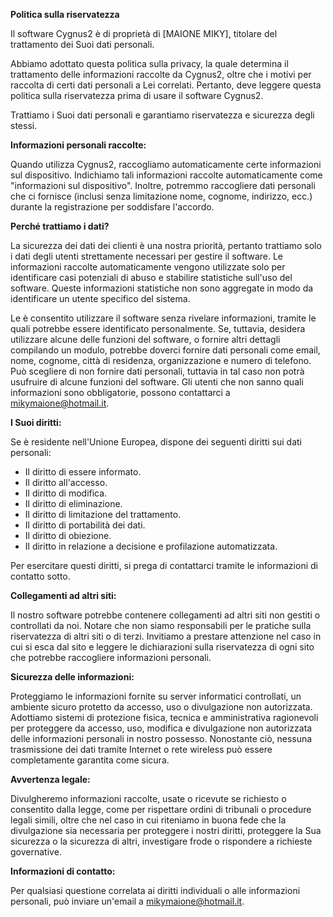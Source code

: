**Politica sulla riservatezza**

Il software Cygnus2 è di proprietà di [MAIONE MIKY], titolare del trattamento dei Suoi dati personali.

Abbiamo adottato questa politica sulla privacy, la quale determina il trattamento delle informazioni raccolte da Cygnus2, oltre che i motivi per raccolta di certi dati personali a Lei correlati. Pertanto, deve leggere questa politica sulla riservatezza prima di usare il software Cygnus2.

Trattiamo i Suoi dati personali e garantiamo riservatezza e sicurezza degli stessi.

**Informazioni personali raccolte:**

Quando utilizza Cygnus2, raccogliamo automaticamente certe informazioni sul dispositivo. Indichiamo tali informazioni raccolte automaticamente come "informazioni sul dispositivo". Inoltre, potremmo raccogliere dati personali che ci fornisce (inclusi senza limitazione nome, cognome, indirizzo, ecc.) durante la registrazione per soddisfare l'accordo.

**Perché trattiamo i dati?**

La sicurezza dei dati dei clienti è una nostra priorità, pertanto trattiamo solo i dati degli utenti strettamente necessari per gestire il software. Le informazioni raccolte automaticamente vengono utilizzate solo per identificare casi potenziali di abuso e stabilire statistiche sull'uso del software. Queste informazioni statistiche non sono aggregate in modo da identificare un utente specifico del sistema.

Le è consentito utilizzare il software senza rivelare informazioni, tramite le quali potrebbe essere identificato personalmente. Se, tuttavia, desidera utilizzare alcune delle funzioni del software, o fornire altri dettagli compilando un modulo, potrebbe doverci fornire dati personali come email, nome, cognome, città di residenza, organizzazione e numero di telefono. Può scegliere di non fornire dati personali, tuttavia in tal caso non potrà usufruire di alcune funzioni del software. Gli utenti che non sanno quali informazioni sono obbligatorie, possono contattarci a mikymaione@hotmail.it.

**I Suoi diritti:**

Se è residente nell'Unione Europea, dispone dei seguenti diritti sui dati personali:

- Il diritto di essere informato.
- Il diritto all'accesso.
- Il diritto di modifica.
- Il diritto di eliminazione.
- Il diritto di limitazione del trattamento.
- Il diritto di portabilità dei dati.
- Il diritto di obiezione.
- Il diritto in relazione a decisione e profilazione automatizzata.

Per esercitare questi diritti, si prega di contattarci tramite le informazioni di contatto sotto.

**Collegamenti ad altri siti:**

Il nostro software potrebbe contenere collegamenti ad altri siti non gestiti o controllati da noi. Notare che non siamo responsabili per le pratiche sulla riservatezza di altri siti o di terzi. Invitiamo a prestare attenzione nel caso in cui si esca dal sito e leggere le dichiarazioni sulla riservatezza di ogni sito che potrebbe raccogliere informazioni personali.

**Sicurezza delle informazioni:**

Proteggiamo le informazioni fornite su server informatici controllati, un ambiente sicuro protetto da accesso, uso o divulgazione non autorizzata. Adottiamo sistemi di protezione fisica, tecnica e amministrativa ragionevoli per proteggere da accesso, uso, modifica e divulgazione non autorizzata delle informazioni personali in nostro possesso. Nonostante ciò, nessuna trasmissione dei dati tramite Internet o rete wireless può essere completamente garantita come sicura.

**Avvertenza legale:**

Divulgheremo informazioni raccolte, usate o ricevute se richiesto o consentito dalla legge, come per rispettare ordini di tribunali o procedure legali simili, oltre che nel caso in cui riteniamo in buona fede che la divulgazione sia necessaria per proteggere i nostri diritti, proteggere la Sua sicurezza o la sicurezza di altri, investigare frode o rispondere a richieste governative.

**Informazioni di contatto:**

Per qualsiasi questione correlata ai diritti individuali o alle informazioni personali, può inviare un'email a mikymaione@hotmail.it.